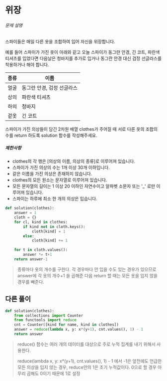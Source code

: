 # 위장

###### 문제 설명

스파이들은 매일 다른 옷을 조합하여 입어 자신을 위장합니다.

예를 들어 스파이가 가진 옷이 아래와 같고 오늘 스파이가 동그란 안경, 긴 코트, 파란색 티셔츠를 입었다면 다음날은 청바지를 추가로 입거나 동그란 안경 대신 검정 선글라스를 착용하거나 해야 합니다.

| 종류 | 이름                       |
| ---- | -------------------------- |
| 얼굴 | 동그란 안경, 검정 선글라스 |
| 상의 | 파란색 티셔츠              |
| 하의 | 청바지                     |
| 겉옷 | 긴 코트                    |

스파이가 가진 의상들이 담긴 2차원 배열 clothes가 주어질 때 서로 다른 옷의 조합의 수를 return 하도록 solution 함수를 작성해주세요.

##### 제한사항

- clothes의 각 행은 [의상의 이름, 의상의 종류]로 이루어져 있습니다.
- 스파이가 가진 의상의 수는 1개 이상 30개 이하입니다.
- 같은 이름을 가진 의상은 존재하지 않습니다.
- clothes의 모든 원소는 문자열로 이루어져 있습니다.
- 모든 문자열의 길이는 1 이상 20 이하인 자연수이고 알파벳 소문자 또는 '_' 로만 이루어져 있습니다.
- 스파이는 하루에 최소 한 개의 의상은 입습니다.

```python
def solution(clothes):
    answer = 1
    cloth = {}
    for cl, kind in clothes:
        if kind not in cloth.keys():
            cloth[kind] = 1
        else:
            cloth[kind] += 1
    
    for t in cloth.values():
        answer *= t+1
    return answer-1
```

> 종류마다 옷의 개수를 구한다. 각 경우마다 안 입을 수도 있는 경우가 있으므로 answer에 각 옷의 개수+1 을 곱해준 다음 return 할 때는 모든 옷을 입지 않을 경우를 빼준다.

## 다른 풀이

```python
def solution(clothes):
    from collections import Counter
    from functools import reduce
    cnt = Counter([kind for name, kind in clothes])
    answer = reduce(lambda x, y: x*(y+1), cnt.values(), 1) - 1
    return answer
```

> reduce() 함수는 여러 개의 데이터를 대상으로 주로 누적 집계를 내기 위해서 사용한다.
>
> reduce(lambda x, y: x*(y+1), cnt.values(), 1) - 1 에서 -1은 앞전에도 언급한 모든 의상을 입지 않는 경우, reduce안의 1은 초기 누적값이다. 0으로 할 경우 아무리 곱해도 0이기 때문에 1로 설정

